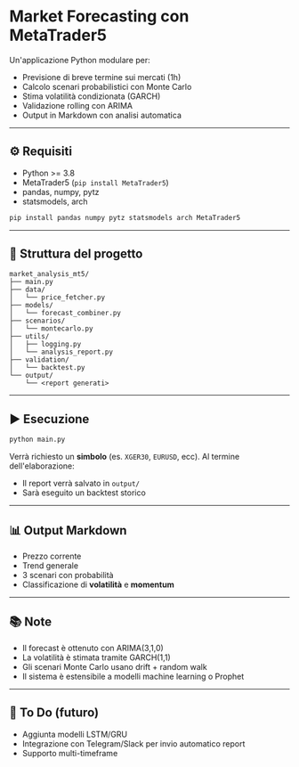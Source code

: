 # Market Forecasting con MetaTrader5

Un'applicazione Python modulare per:
- Previsione di breve termine sui mercati (1h)
- Calcolo scenari probabilistici con Monte Carlo
- Stima volatilità condizionata (GARCH)
- Validazione rolling con ARIMA
- Output in Markdown con analisi automatica

---

## ⚙️ Requisiti

- Python >= 3.8
- MetaTrader5 (`pip install MetaTrader5`)
- pandas, numpy, pytz
- statsmodels, arch

```bash
pip install pandas numpy pytz statsmodels arch MetaTrader5
```

---

## 📂 Struttura del progetto

```
market_analysis_mt5/
├── main.py
├── data/
│   └── price_fetcher.py
├── models/
│   └── forecast_combiner.py
├── scenarios/
│   └── montecarlo.py
├── utils/
│   ├── logging.py
│   └── analysis_report.py
├── validation/
│   └── backtest.py
└── output/
    └── <report generati>
```

---

## ▶️ Esecuzione

```bash
python main.py
```

Verrà richiesto un **simbolo** (es. `XGER30`, `EURUSD`, ecc). Al termine dell'elaborazione:
- Il report verrà salvato in `output/`
- Sarà eseguito un backtest storico

---

## 📊 Output Markdown

- Prezzo corrente
- Trend generale
- 3 scenari con probabilità
- Classificazione di **volatilità** e **momentum**

---

## 📚 Note

- Il forecast è ottenuto con ARIMA(3,1,0)
- La volatilità è stimata tramite GARCH(1,1)
- Gli scenari Monte Carlo usano drift + random walk
- Il sistema è estensibile a modelli machine learning o Prophet

---

## 🚀 To Do (futuro)

- Aggiunta modelli LSTM/GRU
- Integrazione con Telegram/Slack per invio automatico report
- Supporto multi-timeframe
